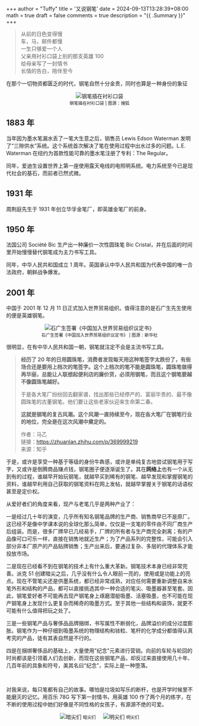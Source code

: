 +++
author = "Tuffy"
title = '又说钢笔'
date = 2024-09-13T13:28:39+08:00
math = true 
draft = false
comments = true
description = "{{ .Summary }}"
+++

> 从前的日色变得慢<br>
> 车，马，邮件都慢<br>
> 一生只够爱一个人<br>父亲用衬衫口袋上别的那支英雄 100<br>给母亲写了一封情书<br>长情的告白，陪伴至今<br>

在那个一切物资都匮乏的时代，钢笔自然十分金贵，同时也算是一种身份的象征

<div style="display: flex; flex-direction: column; align-items: center; justify-content: center;">
  <img src="https://p3.itc.cn/q_70/images03/20220711/3ca7dd79866740478aafd5d0e1a4e9ca.jpeg" alt="钢笔插在衬衫口袋" style="max-width: 100%; height: auto;">
  <small style="text-align: center;">钢笔插在衬衫口袋 | 图源：搜狐</small>
</div>

## 1883 年

当年因为墨水笔漏水丢了一笔大生意之后，销售员 Lewis Edson Waterman 发明了“三隙供水”系统。这个系统首次解决了笔在使用过程中出水过多的问题。L.E. Waterman 在纽约为首款性能可靠的墨水笔注册了专利：The Regular。

同年，爱迪生设置世界上第一座使用露天电线的电照明系统。电力系统至今已是现代社会的基石，而前者已然式微。



## 1931 年

周荆庭先生于 1931 年创立华孚金笔厂，即英雄金笔厂的前身。




## 1950 年

法国公司 Société Bic 生产出一种廉价一次性圆珠笔 Bic Cristal，并在后面的时间里开始慢慢替代钢笔成为主力书写工具。

同年，中华人民共和国成立 1 周年。英国承认中华人民共和国为代表中国的唯一合法政府，朝鲜战争爆发。



## 2001 年
中国于 2001 年 12 月 11 日正式加入世界贸易组织。值得注意的是石广生先生使用的便是英雄钢笔。

<div style="display: flex; flex-direction: column; align-items: center; justify-content: center;">
  <img src="https://images.shobserver.com/img/2021/11/6/f194925d06334d72914e3e3d19346e8c.jpg" alt="石广生签署《中国加入世界贸易组织议定书》" style="max-width: 100%; height: auto;">
  <small style="text-align: center;">石广生签署《中国加入世界贸易组织议定书》 | 图源：新华社</small>
</div>




很明显，在有中华人民共和国一朝，钢笔就注定不会是主流书写工具。

> **经历了 20 年的日用圆珠笔，消费者发现每天用这种笔签字太跌份了，有些场合还是要用上档次的笔签字。这个上档次的笔不能是圆珠笔，圆珠笔做得再华丽，总能让人联想起便利店的廉价货，必须用钢笔，而且这个钢笔要越不像圆珠笔越好。**
>
> 于是各大笔厂纷纷回去翻家谱，找出那些已经停产的、富丽华贵的、最不像圆珠笔的古董钢笔。他们要让这些老家伙迎来生命第二春。
>
> **这就是钢笔的复古风潮。这个风潮一直持续至今，现在各大笔厂在钢笔行业的地位，完全是在这次风潮中奠定的。**
>
> 作者：马乙<br>
> 链接：https://zhuanlan.zhihu.com/p/369999219<br>
> 来源：知乎<br>



于是，或许是享受一种基于等级的身份牛犇感，或许是单纯复古地尝试钢笔用于写字，又或许是倒腾商品赚点钱，钢笔圈子便逐渐诞生了。其在**网络上**也有一个从无到有的过程，谁越早开始玩钢笔，就越早买到稀有的钢笔、越早发现和掌握钢笔的资料，谁越早利用自己获取的钢笔资料在网上发帖，就越早掌握关于钢笔的话语权甚至是定价权。

从爱好者们的角度来看，现产与老笔几乎是两种产业了：

一是经过几十年的演变，几乎所有知名钢笔品牌的生产商、销售商早已不是原厂。这已经不是像中学课本说的全球化那么简单，仅仅是一支笔的零件由不同厂商生产后组装。而是，很多厂牌早已几经易手，厂牌的所有者与生产商完全剥离；有的产品像可口可乐一样，直接在销售地就近生产；为了产品系列的完整性，可能会引入部分非本厂原产的产品贴牌销售；生产出来后，要通过复杂、多层的代理体系才能投放市场。

二是现在已经看不到在钢笔的技术上有什么重大革新。钢笔技术本身已经非常完善。派克 51 创建暗尖之后，几乎没有什么令人眼前一亮的，使用或是功能上的亮点。现在不管笔尖还是供墨系统，都已经非常成熟，对应任何需要重新调整自来水笔外形和结构的产品，都可以直接挑选其中一种合适的笔尖、吸墨器甚至笔套。因此，钢笔爱好者不可能再去现产钢笔身上琢磨潜艇吸墨、活塞吸墨，也不可能在现产钢笔身上发现什么更复杂而稀奇的吸墨方式。至于其他一些结构和装饰，就更不可能有什么值得把玩之处了。

三是一些钢笔产品与奢侈品品牌捆绑，书写属性不断弱化，品牌溢价的成分过度膨胀。钢笔作为一种仔细到吸墨系统的物理结构和铱粒、笔杆的化学成分都值得认真考究的产品，徒有其表自然是不行的。

四是在捆绑奢侈品的基础上，大量使用"纪念"元素进行营销。向前的车轮与轮回的时尚都该是引领着人们去创新，而现在这些钢笔产品，却反过来直接使用几十年、几百年前的具象和符号，美其名曰“纪念”，实际上是一种堕落。



<br>

对我来说，每只笔都有自己的故事。哪怕是垃圾如写乐的断杆，也是开学时候里不能磨灭的记忆。用百乐 78G 写下第一封情书，用英雄 100 作了两个月的练字，在不断的使用过程中她们好像是不同性格的女孩子，有源源不绝的可爱。



<div style="display: flex; justify-content: center; gap: 20px; align-items: center;">
  <div style="text-align: center;">
    <img src="/images/暗尖.jpeg" alt="暗尖们" class="img-apple" style="max-width: 100%; height: auto;">
    <small>暗尖们</small>
  </div>

  <div style="text-align: center;">
    <img src="/images/明尖.jpeg" alt="明尖们" class="img-apple" style="max-width: 100%; height: auto;">
    <small>明尖们</small>
  </div>
</div>
